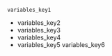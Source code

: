 ```ngMeta
variables_key1
```

- variables_key2
- variables_key3
- variables_key4
- variables_key5
variables_key6
